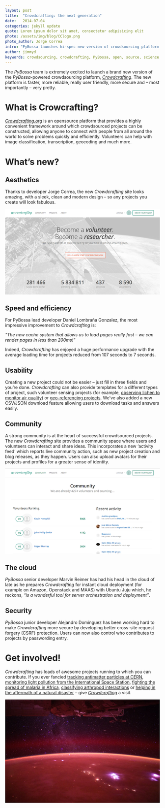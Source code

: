 ```yaml
---
layout: post
title:  "Crowdcrafting: the next generation"
date:   2014-07-04 
categories: jekyll update
quote: Lorem ipsum dolor sit amet, consectetur adipisicing elit
photo: /assets/img/blog/CClogo.png
photo_author: Jorge Correa
intro: "PyBossa launches hi-spec new version of crowdsourcing platform Crowdcrafting.org"
author: jimmyd
keywords: crowdsourcing, crowdcrafting, PyBossa, open, source, science, citizen, opensource 
---
```


The *PyBossa* team is extremely excited to launch a brand new version of the *PyBossa*-powered crowdsourcing platform, [*Crowdcrafting*](http://crowdcrafting.org/). The new platform is faster, more reliable, really user friendly, more secure and – most importantly – very pretty.

# What is Crowcrafting?

[*Crowdcrafting.org*](http://crowdcrafting.org/) is an opensource platform that provides a highly convenient framework around which crowdsourced projects can be constructed, allowing anyone to connect with people from all around the world to solve problems quickly and efficiently. Volunteers can help with image classification, transcription, geocoding and much more.

# What’s new?

## Aesthetics

Thanks to developer Jorge Correa, the new *Crowdcrafting* site looks amazing, with a sleek, clean and modern design – so any projects you create will look fabulous.

![alttext](/assets/img/blog/ScreenShot1.png "The pretty new platform.")

## Speed and efficiency

For PyBossa lead developer Daniel Lombraña Gonzalez, the most impressive improvement to *Crowdcrafting* is:

*"The new cache system that allows us to load pages really fast – we can render pages in less than 200ms!”*

Indeed, *Crowdcrafting* has enjoyed a huge performance upgrade with the average loading time for projects reduced from 107 seconds to 7 seconds. 

## Usability

Creating a new project could not be easier – just fill in three fields and you’re done.  *Crowdcrafting* can also provide templates for a different types of project, such volunteer sensing projects (for example, [observing lichen to monitor air quality](http://crowdcrafting.org/app/airquality/)) or [geo-referencing projects](http://crowdcrafting.org/app/RuralGeolocator/). We’ve also added a new CSV/JSON download feature allowing users to download tasks and answers easily.

## Community

A strong community is at the heart of successful crowdsourced projects. The new *Crowdcrafting* site provides a community space where users and volunteers can interact and share ideas. This incorporates a new ‘activity feed’ which reports live community action, such as new project creation and blog releases, as they happen. Users can also upload avatars for their projects and profiles for a greater sense of identity.

![alttext](/assets/img/blog/ScreenShot2.png "Crowdcrafting community page.")

## The cloud

*PyBossa* senior developer Marvin Reimer has had his head in the cloud of late as he prepares *Crowdcrafting* for instant cloud deployment (for example on Amazon, Openstack and MAAS) with Ubuntu Juju which, he reckons, *“is a wonderful tool for server orchestration and deployment”*.

## Security

*PyBossa* junior developer Alejandro Domínguez has been working hard to make *Crowdcrafting* more secure by developing better cross-site request forgery (CSRF) protection. Users can now also control who contributes to projects by passwording entry.

# Get involved!

*Crowdcrafting* has loads of awesome projects running to which you can contribute. If you ever fancied [tracking antimatter particles at CERN](http://crowdcrafting.org/app/antimatter/), [monitoring light pollution from the International Space Station](http://crowdcrafting.org/app/darkskies/), [fighting the spread of malaria in Africa](http://crowdcrafting.org/app/RuralGeolocator/), [classifying arthropod interactions](http://crowdcrafting.org/app/arthropods/) or [helping in the aftermath of a natural disaster](http://crowdcrafting.org/app/philippinestyphoon/) – give [*Crowdcrafting*](http://crowdcrafting.org/) a visit.

![alttext](/assets/img/blog/DarkSkies.jpg "A view of Earth from the International Space Station.")